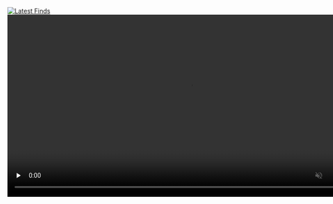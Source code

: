 [![Latest Finds](https://wispy-bread-7719.luhgoldfarb-f42.workers.dev/?n=50&cols=10&size=112&gap=10&r=16&title=0)](https://lucasg.pythonanywhere.com/link)
<video src="https://github.com/user-attachments/assets/ca285a40-c26a-4ee8-b18b-7e1543bbfb4e"
       width="820" controls muted playsinline preload="none"></video>
